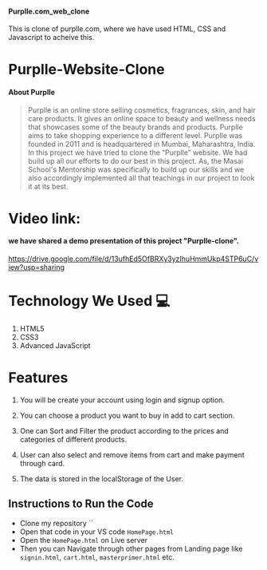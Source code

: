 #### Purplle.com_web_clone
This is clone of purplle.com, where we have used HTML, CSS and Javascript to acheive this.

# Purplle-Website-Clone
#### About Purplle
>  Purplle is an online store selling cosmetics, fragrances, skin, and hair care products. It gives an online space to beauty and wellness needs that showcases some of the beauty brands and products. Purplle aims to take shopping experience to a different level. Purplle was founded in 2011 and is headquartered in Mumbai, Maharashtra, India.
> In this project we have tried to clone the “Purplle” website. We had build up all our efforts to do our best in this project. As, the Masai School's Mentorship  was specifically to build up our skills and we also accordingly implemented all that teachings in our project to look it at its best.

# Video link:
 #### we have shared a demo presentation of this project "Purplle-clone".
 
 https://drive.google.com/file/d/13ufhEd5OfBRXy3yzIhuHmmUkp4STP6uC/view?usp=sharing

# Technology We Used :computer: 
1. HTML5
2. CSS3
3. Advanced JavaScript

# Features
1. You will be create your account using login and signup option.

2. You can choose a product you want to buy in add to cart section.

3. One can Sort and Filter the product according to the prices and categories of different products.

4. User can also select and remove items from cart and make payment through card.

5. The data is stored in the localStorage of the User. 

## Instructions to Run the Code 

- Clone my repository ``
- Open that code in your VS code `HomePage.html`
- Open the `HomePage.html` on Live server
- Then you can Navigate through other pages from Landing page like `signin.html`, `cart.html`, `masterprimer.html` etc.

